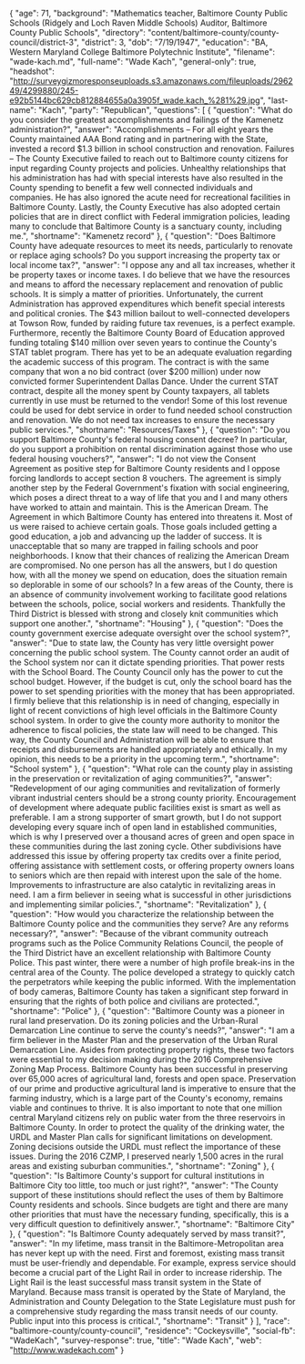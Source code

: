 {
  "age": 71,
  "background": "Mathematics teacher, Baltimore County Public Schools (Ridgely and Loch Raven Middle Schools) Auditor, Baltimore County Public Schools",
  "directory": "content/baltimore-county/county-council/district-3",
  "district": 3,
  "dob": "7/19/1947",
  "education": "BA, Western Maryland College Baltimore Polytechnic Institute",
  "filename": "wade-kach.md",
  "full-name": "Wade Kach",
  "general-only": true,
  "headshot": "http://surveygizmoresponseuploads.s3.amazonaws.com/fileuploads/296249/4299880/245-e92b5144bc629cb812884655a0a3905f_wade.kach_%281%29.jpg",
  "last-name": "Kach",
  "party": "Republican",
  "questions": [
    {
      "question": "What do you consider the greatest accomplishments and failings of the Kamenetz administration?",
      "answer": "Accomplishments – For all eight years the County maintained AAA Bond rating and in partnering with the State, invested a record $1.3 billion in school construction and renovation. Failures – The County Executive failed to reach out to Baltimore county citizens for input regarding County projects and policies. Unhealthy relationships that his administration has had with special interests have also resulted in the County spending to benefit a few well connected individuals and companies. He has also ignored the acute need for recreational facilities in Baltimore County. Lastly, the County Executive has also adopted certain policies that are in direct conflict with Federal immigration policies, leading many to conclude that Baltimore County is a sanctuary county, including me.",
      "shortname": "Kamenetz record"
    },
    {
      "question": "Does Baltimore County have adequate resources to meet its needs, particularly to renovate or replace aging schools? Do you support increasing the property tax or local income tax?",
      "answer": "I oppose any and all tax increases, whether it be property taxes or income taxes. I do believe that we have the resources and means to afford the necessary replacement and renovation of public schools. It is simply a matter of priorities. Unfortunately, the current Administration has approved expenditures which benefit special interests and political cronies. The $43 million bailout to well-connected developers at Towson Row, funded by raiding future tax revenues, is a perfect example. Furthermore, recently the Baltimore County Board of Education approved funding totaling $140 million over seven years to continue the County's STAT tablet program. There has yet to be an adequate evaluation regarding the academic success of this program. The contract is with the same company that won a no bid contract (over $200 million) under now convicted former Superintendent Dallas Dance. Under the current STAT contract, despite all the money spent by County taxpayers, all tablets currently in use must be returned to the vendor! Some of this lost revenue could be used for debt service in order to fund needed school construction and renovation. We do not need tax increases to ensure the necessary public services.",
      "shortname": "Resources/Taxes"
    },
    {
      "question": "Do you support Baltimore County's federal housing consent decree? In particular, do you support a prohibition on rental discrimination against those who use federal housing vouchers?",
      "answer": "I do not view the Consent Agreement as positive step for Baltimore County residents and I oppose forcing landlords to accept section 8 vouchers. The agreement is simply another step by the Federal Government's fixation with social engineering, which poses a direct threat to a way of life that you and I and many others have worked to attain and maintain. This is the American Dream. The Agreement in which Baltimore County has entered into threatens it. Most of us were raised to achieve certain goals. Those goals included getting a good education, a job and advancing up the ladder of success. It is unacceptable that so many are trapped in failing schools and poor neighborhoods. I know that their chances of realizing the American Dream are compromised. No one person has all the answers, but I do question how, with all the money we spend on education, does the situation remain so deplorable in some of our schools? In a few areas of the County, there is an absence of community involvement working to facilitate good relations between the schools, police, social workers and residents. Thankfully the Third District is blessed with strong and closely knit communities which support one another.",
      "shortname": "Housing"
    },
    {
      "question": "Does the county government exercise adequate oversight over the school system?",
      "answer": "Due to state law, the County has very little oversight power concerning the public school system. The County cannot order an audit of the School system nor can it dictate spending priorities. That power rests with the School Board. The County Council only has the power to cut the school budget. However, if the budget is cut, only the school board has the power to set spending priorities with the money that has been appropriated. I firmly believe that this relationship is in need of changing, especially in light of recent convictions of high level officials in the Baltimore County school system. In order to give the county more authority to monitor the adherence to fiscal policies, the state law will need to be changed. This way, the County Council and Administration will be able to ensure that receipts and disbursements are handled appropriately and ethically. In my opinion, this needs to be a priority in the upcoming term.",
      "shortname": "School system"
    },
    {
      "question": "What role can the county play in assisting in the preservation or revitalization of aging communities?",
      "answer": "Redevelopment of our aging communities and revitalization of formerly vibrant industrial centers should be a strong county priority. Encouragement of development where adequate public facilities exist is smart as well as preferable. I am a strong supporter of smart growth, but I do not support developing every square inch of open land in established communities, which is why I preserved over a thousand acres of green and open space in these communities during the last zoning cycle. Other subdivisions have addressed this issue by offering property tax credits over a finite period, offering assistance with settlement costs, or offering property owners loans to seniors which are then repaid with interest upon the sale of the home. Improvements to infrastructure are also catalytic in revitalizing areas in need. I am a firm believer in seeing what is successful in other jurisdictions and implementing similar policies.",
      "shortname": "Revitalization"
    },
    {
      "question": "How would you characterize the relationship between the Baltimore County police and the communities they serve? Are any reforms necessary?",
      "answer": "Because of the vibrant community outreach programs such as the Police Community Relations Council, the people of the Third District have an excellent relationship with Baltimore County Police. This past winter, there were a number of high profile break-ins in the central area of the County. The police developed a strategy to quickly catch the perpetrators while keeping the public informed. With the implementation of body cameras, Baltimore County has taken a significant step forward in ensuring that the rights of both police and civilians are protected.",
      "shortname": "Police"
    },
    {
      "question": "Baltimore County was a pioneer in rural land preservation. Do its zoning policies and the Urban-Rural Demarcation Line continue to serve the county's needs?",
      "answer": "I am a firm believer in the Master Plan and the preservation of the Urban Rural Demarcation Line. Asides from protecting property rights, these two factors were essential to my decision making during the 2016 Comprehensive Zoning Map Process. Baltimore County has been successful in preserving over 65,000 acres of agricultural land, forests and open space. Preservation of our prime and productive agricultural land is imperative to ensure that the farming industry, which is a large part of the County's economy, remains viable and continues to thrive. It is also important to note that one million central Maryland citizens rely on public water from the three reservoirs in Baltimore County. In order to protect the quality of the drinking water, the URDL and Master Plan calls for significant limitations on development. Zoning decisions outside the URDL must reflect the importance of these issues. During the 2016 CZMP, I preserved nearly 1,500 acres in the rural areas and existing suburban communities.",
      "shortname": "Zoning"
    },
    {
      "question": "Is Baltimore County's support for cultural institutions in Baltimore City too little, too much or just right?",
      "answer": "The County support of these institutions should reflect the uses of them by Baltimore County residents and schools. Since budgets are tight and there are many other priorities that must have the necessary funding, specifically, this is a very difficult question to definitively answer.",
      "shortname": "Baltimore City"
    },
    {
      "question": "Is Baltimore County adequately served by mass transit?",
      "answer": "In my lifetime, mass transit in the Baltimore-Metropolitan area has never kept up with the need. First and foremost, existing mass transit must be user-friendly and dependable. For example, express service should become a crucial part of the Light Rail in order to increase ridership. The Light Rail is the least successful mass transit system in the State of Maryland. Because mass transit is operated by the State of Maryland, the Administration and County Delegation to the State Legislature must push for a comprehensive study regarding the mass transit needs of our county. Public input into this process is critical.",
      "shortname": "Transit"
    }
  ],
  "race": "baltimore-county/county-council",
  "residence": "Cockeysville",
  "social-fb": "WadeKach",
  "survey-response": true,
  "title": "Wade Kach",
  "web": "http://www.wadekach.com"
}
